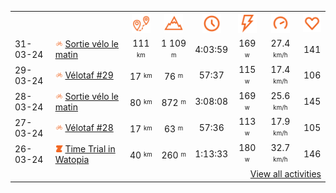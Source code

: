 <table>
    <tr>
        <th></th>
        <th></th>
        <th align="center"><img src="https://raw.githubusercontent.com/robiningelbrecht/strava-activities/master/public/distance.svg" width="30" alt="distance" title="distance"/></th>
        <th align="center"><img src="https://raw.githubusercontent.com/robiningelbrecht/strava-activities/master/public/elevation.svg" width="30" alt="elevation" title="elevation"/></th>
        <th align="center"><img src="https://raw.githubusercontent.com/robiningelbrecht/strava-activities/master/public/time.svg" width="30" alt="time" title="time"/></th>
        <th align="center"><img src="https://raw.githubusercontent.com/robiningelbrecht/strava-activities/master/public/average-watt.svg" width="30" alt="average watts" title="average watts"/></th>
        <th align="center"><img src="https://raw.githubusercontent.com/robiningelbrecht/strava-activities/master/public/average-speed.svg" width="30" alt="average speed" title="average speed"/></th>
        <th align="center"><img src="https://raw.githubusercontent.com/robiningelbrecht/strava-activities/master/public/heart-rate.svg" width="30" alt="average heart rate" title="average heart rate"/></th>
    </tr>
            <tr>
            <td>31-03-24</td>
            <td>
                <img src="https://raw.githubusercontent.com/robiningelbrecht/strava-activities/master/public/activity-ride.svg" width="12" alt="Sortie vélo le matin" title="Sortie vélo le matin"/>
<a href="https://www.strava.com/activities/11074484394" title="Kcal: 2801 | Gear: None ">Sortie vélo le matin</a>
            </td>
            <td align="center">111 <sup><sub>km</sub></sup></td>
            <td align="center">1 109 <sup><sub>m</sub></sup></td>
            <td align="center">4:03:59</td>
            <td align="center">169 <sup><sub>w</sub></sup></td>
            <td align="center">27.4 <sup><sub>km/h</sub></sup></td>
            <td align="center">141</td>
        </tr>
            <tr>
            <td>29-03-24</td>
            <td>
                <img src="https://raw.githubusercontent.com/robiningelbrecht/strava-activities/master/public/activity-ride.svg" width="12" alt="Vélotaf #29" title="Vélotaf #29"/>
<a href="https://www.strava.com/activities/11061063179" title="Kcal: 378 | Gear: None ">Vélotaf #29</a>
            </td>
            <td align="center">17 <sup><sub>km</sub></sup></td>
            <td align="center">76 <sup><sub>m</sub></sup></td>
            <td align="center">57:37</td>
            <td align="center">115 <sup><sub>w</sub></sup></td>
            <td align="center">17.4 <sup><sub>km/h</sub></sup></td>
            <td align="center">106</td>
        </tr>
            <tr>
            <td>28-03-24</td>
            <td>
                <img src="https://raw.githubusercontent.com/robiningelbrecht/strava-activities/master/public/activity-ride.svg" width="12" alt="Sortie vélo le matin" title="Sortie vélo le matin"/>
<a href="https://www.strava.com/activities/11054121598" title="Kcal: 2160 | Gear: None ">Sortie vélo le matin</a>
            </td>
            <td align="center">80 <sup><sub>km</sub></sup></td>
            <td align="center">872 <sup><sub>m</sub></sup></td>
            <td align="center">3:08:08</td>
            <td align="center">169 <sup><sub>w</sub></sup></td>
            <td align="center">25.6 <sup><sub>km/h</sub></sup></td>
            <td align="center">145</td>
        </tr>
            <tr>
            <td>27-03-24</td>
            <td>
                <img src="https://raw.githubusercontent.com/robiningelbrecht/strava-activities/master/public/activity-ride.svg" width="12" alt="Vélotaf #28" title="Vélotaf #28"/>
<a href="https://www.strava.com/activities/11048853854" title="Kcal: 372 | Gear: None ">Vélotaf #28</a>
            </td>
            <td align="center">17 <sup><sub>km</sub></sup></td>
            <td align="center">63 <sup><sub>m</sub></sup></td>
            <td align="center">57:36</td>
            <td align="center">113 <sup><sub>w</sub></sup></td>
            <td align="center">17.9 <sup><sub>km/h</sub></sup></td>
            <td align="center">105</td>
        </tr>
            <tr>
            <td>26-03-24</td>
            <td>
                                <img src="https://raw.githubusercontent.com/robiningelbrecht/strava-activities/master/public/activity-virtual-ride-zwift.svg" width="12" alt="Time Trial in Watopia" title="Time Trial in Watopia"/>
<a href="https://www.strava.com/activities/11040008885" title="Kcal: 757 | Gear: None ">Time Trial in Watopia</a>
            </td>
            <td align="center">40 <sup><sub>km</sub></sup></td>
            <td align="center">260 <sup><sub>m</sub></sup></td>
            <td align="center">1:13:33</td>
            <td align="center">180 <sup><sub>w</sub></sup></td>
            <td align="center">32.7 <sup><sub>km/h</sub></sup></td>
            <td align="center">146</td>
        </tr>
                <tr>
            <td colspan="8" align="right"><a href="https://github.com/robiningelbrecht/strava-activities#activities">View all activities</a></td>
        </tr>
    </table>
